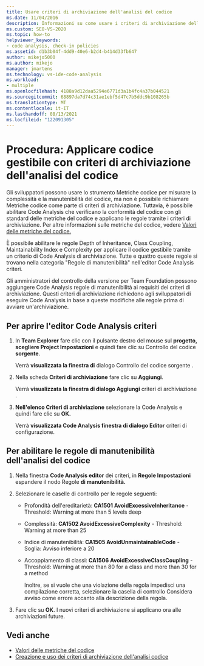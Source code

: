 ```yaml
---
title: Usare criteri di archiviazione dell'analisi del codice
ms.date: 11/04/2016
description: Informazioni su come usare i criteri di archiviazione dell'analisi codice per verificare che il codice sia conforme agli standard di ereditarietà, accoppiamento di classi, manutenibilità e complessità.
ms.custom: SEO-VS-2020
ms.topic: how-to
helpviewer_keywords:
- code analysis, check-in policies
ms.assetid: d1b3b04f-4dd9-40e6-b2d4-b414d33fb647
author: mikejo5000
ms.author: mikejo
manager: jmartens
ms.technology: vs-ide-code-analysis
ms.workload:
- multiple
ms.openlocfilehash: 4188a9d12daa5294e6771d3a1b4fc4a37b044521
ms.sourcegitcommit: 68897da7d74c31ae1ebf5d47c7b5ddc9b108265b
ms.translationtype: MT
ms.contentlocale: it-IT
ms.lasthandoff: 08/13/2021
ms.locfileid: "122091305"
---
```

# <a name="how-to-enforce-maintainable-code-with-a-code-analysis-check-in-policy"></a>Procedura: Applicare codice gestibile con criteri di archiviazione dell'analisi del codice

Gli sviluppatori possono usare lo strumento Metriche codice per misurare la complessità e la manutenibilità del codice, ma non è possibile richiamare Metriche codice come parte di criteri di archiviazione. Tuttavia, è possibile abilitare Code Analysis che verificano la conformità del codice con gli standard delle metriche del codice e applicano le regole tramite i criteri di archiviazione. Per altre informazioni sulle metriche del codice, vedere [Valori delle metriche del codice.](../code-quality/code-metrics-values.md)

È possibile abilitare le regole Depth of Inheritance, Class Coupling, Maintainability Index e Complexity per applicare il codice gestibile tramite un criterio di Code Analysis di archiviazione. Tutte e quattro queste regole si trovano nella categoria "Regole di manutenibilità" nell'editor Code Analysis criteri.

Gli amministratori del controllo della versione per Team Foundation possono aggiungere Code Analysis regole di manutenibilità ai requisiti dei criteri di archiviazione. Questi criteri di archiviazione richiedono agli sviluppatori di eseguire Code Analysis in base a queste modifiche alle regole prima di avviare un'archiviazione.

## <a name="to-open-the-code-analysis-policy-editor"></a>Per aprire l'editor Code Analysis criteri

1. In **Team Explorer** fare clic con il pulsante destro del mouse sul **progetto, scegliere Project Impostazioni** e quindi fare clic su Controllo del codice **sorgente**.

     Verrà **visualizzata la finestra di** dialogo Controllo del codice sorgente .

2. Nella scheda **Criteri di archiviazione** fare clic su **Aggiungi**.

     Verrà **visualizzata la finestra di dialogo Aggiungi** criteri di archiviazione .

3. **Nell'elenco Criteri di archiviazione**  selezionare la Code Analysis e quindi fare clic su **OK.**

     Verrà **visualizzata Code Analysis finestra di dialogo Editor** criteri di configurazione.

## <a name="to-enable-code-analysis-maintainability-rules"></a>Per abilitare le regole di manutenibilità dell'analisi del codice

1. Nella finestra **Code Analysis editor** dei criteri, in **Regole Impostazioni** espandere il nodo Regole **di manutenibilità.**

2. Selezionare le caselle di controllo per le regole seguenti:

   - Profondità dell'ereditarietà: **CA1501 AvoidExcessiveInheritance** - Threshold: Warning at more than 5 levels deep

   - Complessità: **CA1502 AvoidExcessiveComplexity** - Threshold: Warning at more than 25

   - Indice di manutenibilità: **CA1505 AvoidUnmaintainableCode** - Soglia: Avviso inferiore a 20

   - Accoppiamento di classi: **CA1506 AvoidExcessiveClassCoupling** - Threshold: Warning at more than 80 for a class and more than 30 for a method

     Inoltre, se si vuole che una violazione della  regola impedisci una compilazione corretta, selezionare la casella di controllo Considera avviso come errore accanto alla descrizione della regola.

3. Fare clic su **OK**. I nuovi criteri di archiviazione si applicano ora alle archiviazioni future.

## <a name="see-also"></a>Vedi anche

- [Valori delle metriche del codice](../code-quality/code-metrics-values.md)
- [Creazione e uso dei criteri di archiviazione dell'analisi codice](../code-quality/how-to-create-or-update-standard-code-analysis-check-in-policies.md)
